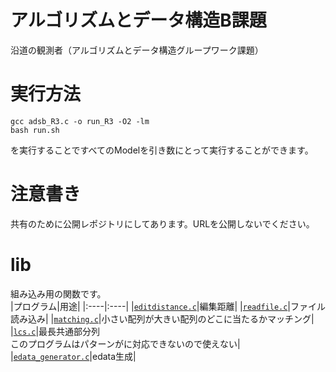 # アルゴリズムとデータ構造B課題
沿道の観測者（アルゴリズムとデータ構造グループワーク課題）  

# 実行方法
```
gcc adsb_R3.c -o run_R3 -O2 -lm
bash run.sh
``` 
を実行することですべてのModelを引き数にとって実行することができます。


# 注意書き
共有のために公開レポジトリにしてあります。URLを公開しないでください。

# lib
組み込み用の関数です。  
|プログラム|用途|
|:----|:----|
|[`editdistance.c`](lib/editdistance.c)|編集距離|
|[`readfile.c`](lib/readfile.c)|ファイル読み込み|
|[`matching.c`](lib/matching.c)|小さい配列が大きい配列のどこに当たるかマッチング|
|[`lcs.c`](lib/lcs.c)|最長共通部分列<br>このプログラムはパターンがに対応できないので使えない|
|[`edata_generator.c`](lib/edata_generator.c)|edata生成|

